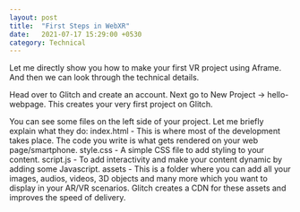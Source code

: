 ```yaml
---
layout: post
title:  "First Steps in WebXR"
date:   2021-07-17 15:29:00 +0530
category: Technical
---
```

Let me directly show you how to make your first VR project using Aframe. And then we can look through the technical details.

Head over to Glitch and create an account. Next go to New Project -> hello-webpage. This creates your very first project on Glitch. 

You can see some files on the left side of your project. Let me briefly explain what they do:
index.html - This is where most of the development takes place. The code you write is what gets rendered on your web page/smartphone.
style.css - A simple CSS file to add styling to your content.
script.js - To add interactivity and make your content dynamic by adding  some Javascript.
assets - This is a folder where you can add all your images, audios, videos, 3D objects and many more which you want to display in your AR/VR scenarios. Glitch creates a CDN for these assets and improves the speed of delivery.
